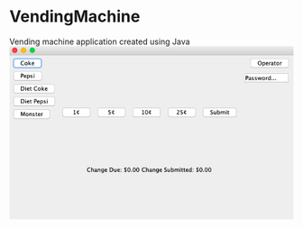 # VendingMachine
Vending machine application created using Java
![stockimage](https://github.com/chiatt97/VendingMachine/blob/master/Screen%20Shot%202019-08-08%20at%202.19.09%20PM.png)
